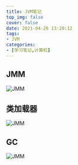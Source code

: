 ```yaml
---
title: JVM笔记
top_img: false
cover: false
date: 2021-04-26 13:20:12
tags: 
- JVM
categories: 
- [学习笔记,计算机]
---
```


## JMM 

![JMM](JMM.svg)

## 类加载器

![JMM](双亲委派.svg)

## GC 

![JMM](JMM_GC.svg)
